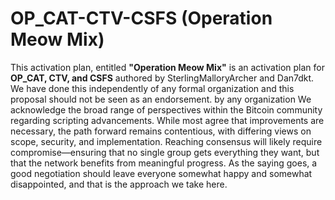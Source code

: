 # OP_CAT-CTV-CSFS (Operation Meow Mix)

This activation plan, entitled **"Operation Meow Mix"** is an activation plan for **OP_CAT, CTV, and CSFS** authored by SterlingMalloryArcher and Dan7dkt. We have done this independently of any formal organization and this proposal should not be seen as an endorsement. by any organization
We acknowledge the broad range of perspectives within the Bitcoin community regarding scripting advancements. While most agree that improvements are necessary, the path forward remains contentious, with differing views on scope, security, and implementation. Reaching consensus will likely require compromise—ensuring that no single group gets everything they want, but that the network benefits from meaningful progress. As the saying goes, a good negotiation should leave everyone somewhat happy and somewhat disappointed, and that is the approach we take here.

